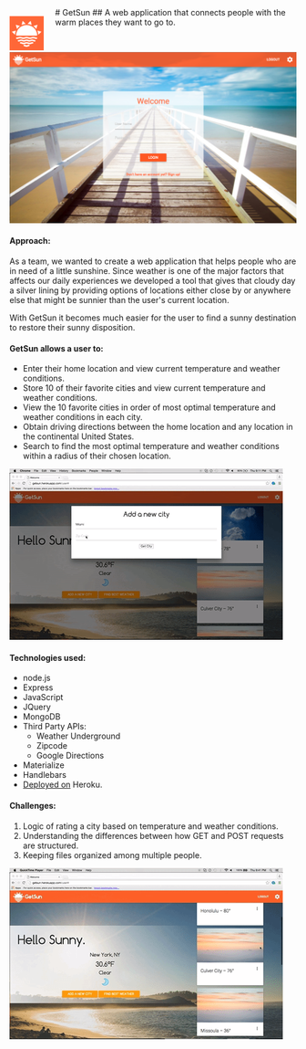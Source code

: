 


<div style="float: left; margin-top: 15px; margin-right: 20px">
<img src="public/images/getsun_large.png" width= "60px">
</div>
# GetSun
## A web application that connects people with the warm places they want to go to.

![GetSunLogIn](readme_files/funinthesun_login.png)



#### Approach:
As a team, we wanted to create a web application that helps people who are in need of a little sunshine.  Since weather is one of the major factors that affects our daily experiences we developed a tool that gives that cloudy day a silver lining by providing options of locations either close by or anywhere else that might be sunnier than the user's current location.

With GetSun it becomes much easier for the user to find a sunny destination to restore their sunny disposition.



#### GetSun allows a user to:
* Enter their home location and view current temperature and weather conditions.
* Store 10 of their favorite cities and view current temperature and weather conditions.
* View the 10 favorite cities in order of most optimal temperature and weather conditions in each             city.
* Obtain driving directions between the home location and any location in the continental United States.
* Search to find the most optimal temperature and weather conditions within a radius of their chosen location.

![GetNewCity](readme_files/newcitygiphy.gif)


#### Technologies used:
* node.js
* Express
* JavaScript
* JQuery
* MongoDB
* Third Party APIs:
    * Weather Underground
    * Zipcode
    * Google Directions
* Materialize
* Handlebars
* [Deployed on](http://getsun.herokuapp.com/) Heroku.

#### Challenges:
1. Logic of rating a city based on temperature and weather conditions.
1. Understanding the differences between how GET and POST requests are structured.
1. Keeping files organized among multiple people.

![GetDirections](readme_files/getdirectionsgiphy.gif)
